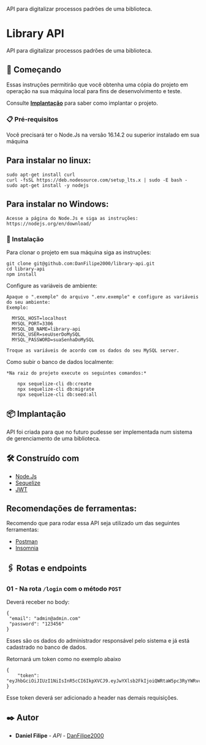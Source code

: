 API para digitalizar processos padrões de uma biblioteca.

# Library API

API para digitalizar processos padrões de uma biblioteca.

## 🚀 Começando

Essas instruções permitirão que você obtenha uma cópia do projeto em operação na sua máquina local para fins de desenvolvimento e teste.

Consulte **[Implantação](#-implanta%C3%A7%C3%A3o)** para saber como implantar o projeto.

### 📋 Pré-requisitos

Você precisará ter o Node.Js na versão 16.14.2 ou superior instalado em sua máquina

## Para instalar no linux:
```
sudo apt-get install curl
curl -fsSL https://deb.nodesource.com/setup_lts.x | sudo -E bash -
sudo apt-get install -y nodejs
```

## Para instalar no Windows:
```
Acesse a página do Node.Js e siga as instruções:
https://nodejs.org/en/download/
```

### 🔧 Instalação

Para clonar o projeto em sua máquina siga as instruções:

```
git clone git@github.com:DanFilipe2000/library-api.git
cd library-api
npm install
```

Configure as variáveis de ambiente:

```
Apaque o ".exemple" do arquivo ".env.exemple" e configure as variáveis do seu ambiente:
Exemplo:

  MYSQL_HOST=localhost
  MYSQL_PORT=3306
  MYSQL_DB_NAME=library-api
  MYSQL_USER=seuUserDoMySQL
  MYSQL_PASSWORD=suaSenhaDoMySQL
  
Troque as variáveis de acordo com os dados do seu MySQL server.
```

Como subir o banco de dados localmente:
```
*Na raiz do projeto execute os seguintes comandos:*

    npx sequelize-cli db:create
    npx sequelize-cli db:migrate
    npx sequelize-cli db:seed:all
```

## 📦 Implantação

API foi criada para que no futuro pudesse ser implementada num sistema de gerenciamento de uma biblioteca.

## 🛠️ Construído com

* [Node.Js](https://nodejs.org/en/)
* [Sequelize](https://sequelize.org/)
* [JWT](https://jwt.io/)


## Recomendações de ferramentas:

Recomendo que para rodar essa API seja utilizado um das seguintes ferramentas:

* [Postman](https://www.postman.com/)
* [Insomnia](https://insomnia.rest/download)

## 🖇️ Rotas e endpoints

### 01 - Na rota `/login` com o método `POST`

Deverá receber no body:
```
{
 "email": "admin@admin.com"
 "password": "123456"
}
```
Esses são os dados do administrador responsável pelo sistema e já está cadastrado no banco de dados.

Retornará um token como no exemplo abaixo
```
{
	"token": "eyJhbGciOiJIUzI1NiIsInR5cCI6IkpXVCJ9.eyJwYXlsb2FkIjoiQWRtaW5pc3RyYWRvciIsImlhdCI6MTY2OTA3MzU0OCwiZXhwIjoxNjY5MTU5OTQ4fQ.5DSxpFgQt9h66BeWdo91KchI68MR6mYt4AjpZmvblB4"
}
```
Esse token deverá ser adicionado a header nas demais requisições.

## ✒️ Autor

* **Daniel Filipe** - *API* - [DanFilipe2000](https://github.com/DanFilipe2000)
